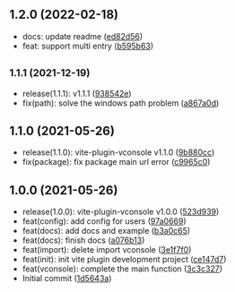 ## 1.2.0 (2022-02-18)

* docs: update readme ([ed82d56](https://github.com/vadxq/vite-plugin-vconsole/commit/ed82d56))
* feat: support multi entry ([b595b63](https://github.com/vadxq/vite-plugin-vconsole/commit/b595b63))



## <small>1.1.1 (2021-12-19)</small>

* release(1.1.1): v1.1.1 ([938542e](https://github.com/vadxq/vite-plugin-vconsole/commit/938542e))
* fix(path): solve the windows path problem ([a867a0d](https://github.com/vadxq/vite-plugin-vconsole/commit/a867a0d))



## 1.1.0 (2021-05-26)

* release(1.1.0): vite-plugin-vconsole v1.1.0 ([9b880cc](https://github.com/vadxq/vite-plugin-vconsole/commit/9b880cc))
* fix(package): fix package main url error ([c9965c0](https://github.com/vadxq/vite-plugin-vconsole/commit/c9965c0))



## 1.0.0 (2021-05-26)

* release(1.0.0): vite-plugin-vconsole v1.0.0 ([523d939](https://github.com/vadxq/vite-plugin-vconsole/commit/523d939))
* feat(config): add config for users ([97a0669](https://github.com/vadxq/vite-plugin-vconsole/commit/97a0669))
* feat(docs): add docs and example ([b3a0c65](https://github.com/vadxq/vite-plugin-vconsole/commit/b3a0c65))
* feat(docs): finish docs ([a076b13](https://github.com/vadxq/vite-plugin-vconsole/commit/a076b13))
* feat(import): delete import vconsole ([3e1f7f0](https://github.com/vadxq/vite-plugin-vconsole/commit/3e1f7f0))
* feat(init): init vite plugin development project ([ce147d7](https://github.com/vadxq/vite-plugin-vconsole/commit/ce147d7))
* feat(vconsole): complete the main function ([3c3c327](https://github.com/vadxq/vite-plugin-vconsole/commit/3c3c327))
* Initial commit ([1d5643a](https://github.com/vadxq/vite-plugin-vconsole/commit/1d5643a))



